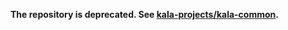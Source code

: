 **The repository is deprecated. See [kala-projects/kala-common](https://github.com/kala-projects/kala-common).** 
